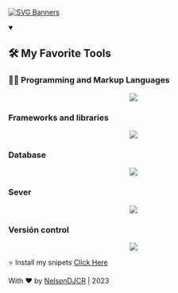 [![SVG Banners](https://svg-banners.vercel.app/api?type=typeWriter&text1=NelsonDJCR%20|%20Full%20Stack%20Developer%20%E2%9D%A4%20&width=900&height=110)](https://github.com/Akshay090/svg-banners)


<details open> 
  <summary><h2>🛠️ My Favorite Tools</h2></summary>
  
  <!-- Some badges are from https://github.com/Ileriayo/markdown-badges -->

  <h3>👨‍💻 Programming and Markup Languages</h3>

  <p align="center">
    <a href="https://skillicons.dev">
      <img src="https://skillicons.dev/icons?i=js,php,py" />
    </a>
  </p>

  <h3>Frameworks and libraries</h3>
  
  <p align="center">
    <a href="https://skillicons.dev">
      <img src="https://skillicons.dev/icons?i=laravel,django,react,vue,bootstrap,jquery" />
    </a>
  </p>
  <h3>Database</h3>
  
  <p align="center">
    <a href="https://skillicons.dev">
      <img src="https://skillicons.dev/icons?i=sqlite,mongo,mysql,postgres" />
    </a>
  </p>
  <h3>Sever</h3>
  
  <p align="center">
    <a href="https://skillicons.dev">
      <img src="https://skillicons.dev/icons?i=aws" />
    </a>
  </p>
  <h3>Versión control</h3>
  
  <p align="center">
    <a href="https://skillicons.dev">
      <img src="https://skillicons.dev/icons?i=git,github,gitlab" />
    </a>
  </p>
  
</details>



⭐ Install my snipets
[Click Here](https://github.com/NelsonDJCR/snippets)



With ❤ by [NelsonDJCR](http://nelsondjcr.com) | 2023
